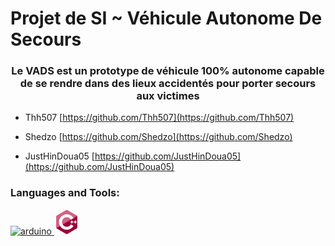 <h1>Projet de SI ~ Véhicule Autonome De Secours</h1>
<h3 align="center">Le VADS est un prototype de véhicule 100% autonome capable de se rendre dans des lieux accidentés pour porter secours aux victimes</h3>

- Thh507 [https://github.com/Thh507](https://github.com/Thh507)

- Shedzo [https://github.com/Shedzo](https://github.com/Shedzo)

- JustHinDoua05 [https://github.com/JustHinDoua05](https://github.com/JustHinDoua05)

<h3 align="left">Languages and Tools:</h3>
<p align="left"> <a href="https://www.arduino.cc/" target="_blank" rel="noreferrer"> <img src="https://cdn.worldvectorlogo.com/logos/arduino-1.svg" alt="arduino" width="40" height="40"/> </a> <a href="https://www.w3schools.com/cpp/" target="_blank" rel="noreferrer"> <img src="https://raw.githubusercontent.com/devicons/devicon/master/icons/cplusplus/cplusplus-original.svg" alt="cplusplus" width="40" height="40"/> </a></p>






















